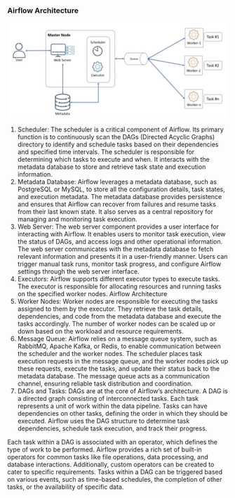 ### Airflow Architecture
![Steps](airflowarc.svg)

1. Scheduler: The scheduler is a critical component of Airflow. Its primary function is to continuously scan the DAGs (Directed Acyclic Graphs) directory to identify and schedule tasks based on their dependencies and specified time intervals. The scheduler is responsible for determining which tasks to execute and when. It interacts with the metadata database to store and retrieve task state and execution information.
2. Metadata Database: Airflow leverages a metadata database, such as PostgreSQL or MySQL, to store all the configuration details, task states, and execution metadata. The metadata database provides persistence and ensures that Airflow can recover from failures and resume tasks from their last known state. It also serves as a central repository for managing and monitoring task execution.
3. Web Server: The web server component provides a user interface for interacting with Airflow. It enables users to monitor task execution, view the status of DAGs, and access logs and other operational information. The web server communicates with the metadata database to fetch relevant information and presents it in a user-friendly manner. Users can trigger manual task runs, monitor task progress, and configure Airflow settings through the web server interface.
4. Executors: Airflow supports different executor types to execute tasks. The executor is responsible for allocating resources and running tasks on the specified worker nodes.
Airflow Architecture 
5. Worker Nodes: Worker nodes are responsible for executing the tasks assigned to them by the executor. They retrieve the task details, dependencies, and code from the metadata database and execute the tasks accordingly. The number of worker nodes can be scaled up or down based on the workload and resource requirements.
6. Message Queue: Airflow relies on a message queue system, such as RabbitMQ, Apache Kafka, or Redis, to enable communication between the scheduler and the worker nodes. The scheduler places task execution requests in the message queue, and the worker nodes pick up these requests, execute the tasks, and update their status back to the metadata database. The message queue acts as a communication channel, ensuring reliable task distribution and coordination.
7. DAGs and Tasks: DAGs are at the core of Airflow’s architecture. A DAG is a directed graph consisting of interconnected tasks. Each task represents a unit of work within the data pipeline. Tasks can have dependencies on other tasks, defining the order in which they should be executed. Airflow uses the DAG structure to determine task dependencies, schedule task execution, and track their progress.

Each task within a DAG is associated with an operator, which defines the type of work to be performed. Airflow provides a rich set of built-in operators for common tasks like file operations, data processing, and database interactions. Additionally, custom operators can be created to cater to specific requirements.
Tasks within a DAG can be triggered based on various events, such as time-based schedules, the completion of other tasks, or the availability of specific data.
